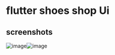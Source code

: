 # flutter shoes shop Ui



## screenshots
![image](https://github.com/noshad76/shoes-shop/assets/118007681/f99ca0af-71c2-4368-9f2e-def506468368)![image](https://github.com/noshad76/shoes-shop/assets/118007681/065ea59d-8338-46f0-9850-0a6546458436)

